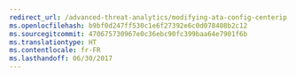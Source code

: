```yaml
---
redirect_url: /advanced-threat-analytics/modifying-ata-config-centerip
ms.openlocfilehash: b9bf0d247ff530c1e6f27392e6c0d078408b2c12
ms.sourcegitcommit: 470675730967e0c36ebc90fc399baa64e7901f6b
ms.translationtype: HT
ms.contentlocale: fr-FR
ms.lasthandoff: 06/30/2017
---
```

